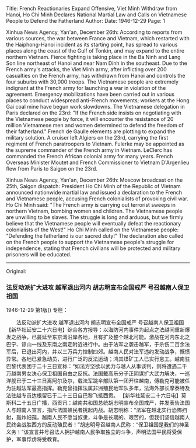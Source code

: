 Title: French Reactionaries Expand Offensive, Viet Minh Withdraw from Hanoi, Ho Chi Minh Declares National Martial Law and Calls on Vietnamese People to Defend the Fatherland
Author:
Date: 1946-12-29
Page: 1

Xinhua News Agency, Yan'an, December 26th: According to reports from various sources, the war between France and Vietnam, which restarted with the Haiphong-Hanoi incident as its starting point, has spread to various places along the coast of the Gulf of Tonkin, and may expand to the entire northern Vietnam. Fierce fighting is taking place in the Ba Ninh and Lang Son line northeast of Hanoi and near Nam Dinh in the southeast. Due to the French army's attacks, the Viet Minh army, after inflicting over 200 casualties on the French army, has withdrawn from Hanoi and controls the four suburbs with 30,000 troops. The Vietnamese people are extremely indignant at the French army for launching a war in violation of the agreement. Emergency mobilizations have been carried out in various places to conduct widespread anti-French movements; workers at the Hong Gai coal mine have begun work slowdowns. The Vietnamese delegation in Paris declared on the 23rd: "If the French side insists on negotiating with the Vietnamese people by force, it will encounter the resistance of 20 million Vietnamese men and women determined to defend the freedom of their fatherland." French de Gaulle elements are plotting to expand the military solution. A cruiser left Algiers on the 23rd, carrying the first regiment of French paratroopers to Vietnam. Fulerke may be appointed as the supreme commander of the French army in Vietnam. LeClerc has commanded the French African colonial army for many years. French Overseas Minister Moutet and French Commissioner to Vietnam D'Argenlieu flew from Paris to Saigon on the 23rd.

Xinhua News Agency, Yan'an, December 26th: Moscow broadcast on the 25th, Saigon dispatch: President Ho Chi Minh of the Republic of Vietnam announced nationwide martial law and issued a declaration to the French and Vietnamese people, accusing French colonialists of provoking civil war. Ho Chi Minh said: "The French army is carrying out terrorist sweeps in northern Vietnam, bombing women and children. The Vietnamese people are unwilling to be slaves. The struggle is long and arduous, but we firmly believe that the Vietnamese people will eventually defeat the reactionary colonialists of the West!" Ho Chi Minh called on the Vietnamese people: "Defending the fatherland is our sacred duty!" The declaration also called on the French people to support the Vietnamese people's struggle for independence, stating that French civilians will be protected and military prisoners will be educated.



<hr /> 

Original: 


### 法反动派扩大进攻  越军退出河内  胡志明宣布全国戒严  号召越南人保卫祖国

1946-12-29
第1版()
专栏：

　　法反动派扩大进攻
    越军退出河内
    胡志明宣布全国戒严
    号召越南人保卫祖国
    【新华社延安二十六日电】综合各方报导：以海防河内事件为起点之法越间重新爆发之战争，已蔓延至东京湾沿岸各地，且有扩及整个越北可能。激战在河内东北之巴宁、谅山一线及东南之南定附近进行中。由于法军之袭击越军，于杀伤二百余法军后，已退出河内，并以三万兵力控制四郊。越南人民对法军违约发动战争，慨愤异常。各地已紧急动员，进行广泛的反法运动；鸿其煤矿工人已实行怠工。越南驻巴黎代表团于二十三日宣称：“如法方坚欲以武力与越人从事谈判，则将遭遇二千万越南男女决心保卫祖国自由之反抗。法国戴高乐分子正阴谋扩大武力解决，一巡洋舰已于二十三日离阿尔及尔，载法军跳伞部队第一团开往越南，傅勒克可能被任为驻越法军最高指挥。勒克曾指挥法属非洲殖民地军队多年，法海外部长摩泰特及法驻越专员达根留已于二十三日自巴黎飞抵西贡。
    【新华社延安二十六日电】莫斯科二十五日广播，西贡讯：越南共和国总统胡志明宣布全国戒严，并发表告法国人与越南人宣言，指斥法国殖民者挑起内战。胡志明称：“法军在越北实行恐怖扫射，轰炸妇孺，越南人民不愿当奴隶，斗争是长期的、艰苦的，但我们坚信越南人民终会战胜西方的反动殖民者！”胡志明号召越南人民称：“保卫祖国是我们的神圣义务！”该宣言并号召法人拥护越南人民争取独立的斗争，声明法国平民将受保护，军事俘虏将受教育。
